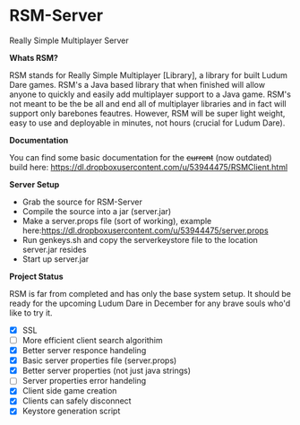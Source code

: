 RSM-Server
==========

Really Simple Multiplayer Server

**Whats RSM?**

RSM stands for Really Simple Multiplayer [Library], a library for built Ludum Dare games. RSM's a Java based library that when finished will allow anyone to quickly and easily add multiplayer support to a Java game. RSM's not meant to be the be all and end all of multiplayer libraries and in fact will support only barebones feautres. However, RSM will be super light weight, easy to use and deployable in minutes, not hours (crucial for Ludum Dare).

**Documentation**

You can find some basic documentation for the ~~current~~ (now outdated) build here: https://dl.dropboxusercontent.com/u/53944475/RSMClient.html

**Server Setup**

- Grab the source for RSM-Server
- Compile the source into a jar (server.jar)
- Make a server.props file (sort of working), example here:https://dl.dropboxusercontent.com/u/53944475/server.props
- Run genkeys.sh and copy the serverkeystore file to the location server.jar resides
- Start up server.jar

**Project Status**

RSM is far from completed and has only the base system setup. It should be ready for the upcoming Ludum Dare in December for any brave souls who'd like to try it.

- [x] SSL
- [ ] More efficient client search algorithim
- [x] Better server responce handeling
- [x] Basic server properties file (server.props)
- [X] Better server properties (not just java strings)
- [ ] Server properties error handeling
- [x] Client side game creation
- [x] Clients can safely disconnect
- [x] Keystore generation script
